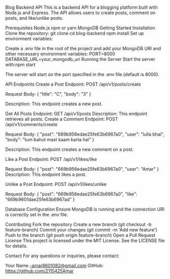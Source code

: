 Blog Backend API
This is a backend API for a blogging platform built with Node.js and Express. The API allows users to create posts, comment on posts, and like/unlike posts.

Prerequisites
Node.js
npm or yarn
MongoDB
Getting Started
Installation
Clone the repository:
git clone 
cd blog-backend
npm install
Set up environment variables:

Create a .env file in the root of the project and add your MongoDB URI and other necessary environment variables:
PORT=8000
DATABASE_URL=your_mongodb_uri
Running the Server
Start the server with:npm start


The server will start on the port specified in the .env file (default is 8000).

API Endpoints
Create a Post
Endpoint: POST /api/v1/posts/create

Request Body:
{
  "title": "C",
  "body": "3"
}


Description: This endpoint creates a new post.

Get All Posts
Endpoint: GET /api/v1/posts
Description: This endpoint retrieves all posts.
Create a Comment
Endpoint: POST /api/v1/comments/create

Request Body:
{
  "post": "669b956edae25fe63b6967a0",
  "user": "lulla bhai",
  "body": "tum bahut mast kaam karta hai"
}

Description: This endpoint creates a new comment on a post.

Like a Post
Endpoint: POST /api/v1/likes/like

Request Body:
{
  "post": "669b956edae25fe63b6967a0",
  "user": "Amar"
}
Description: This endpoint likes a post.

Unlike a Post
Endpoint: POST /api/v1/likes/unlike

Request Body:
{
  "post": "669b956edae25fe63b6967a0",
  "like": "669b9601dae25fe63b6967ad"
}


Database Configuration
Ensure MongoDB is running and the connection URI is correctly set in the .env file.

Contributing
Fork the repository
Create a new branch (git checkout -b feature-branch)
Commit your changes (git commit -m 'Add new feature')
Push to the branch (git push origin feature-branch)
Open a Pull Request
License
This project is licensed under the MIT License. See the LICENSE file for details.

Contact
For any questions or inquiries, please contact:

Your Name -amar8601082@gmail.com
GitHub: https://github.com/2115425Amar
